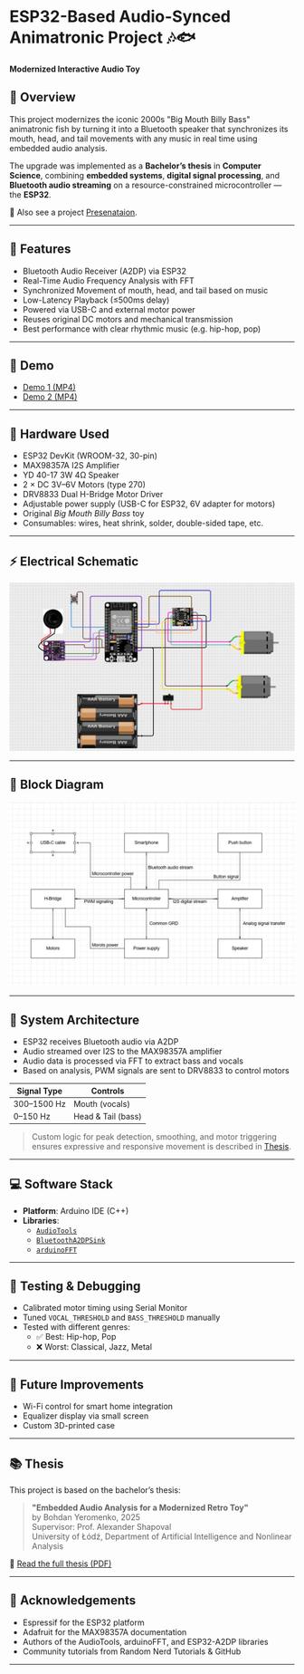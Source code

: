 # ESP32-Based Audio-Synced Animatronic Project 🎶🐟  
**Modernized Interactive Audio Toy**

## 🧠 Overview

This project modernizes the iconic 2000s "Big Mouth Billy Bass" animatronic fish by turning it into a Bluetooth speaker that synchronizes its mouth, head, and tail movements with any music in real time using embedded audio analysis.

The upgrade was implemented as a **Bachelor’s thesis** in **Computer Science**, combining **embedded systems**, **digital signal processing**, and **Bluetooth audio streaming** on a resource-constrained microcontroller — the **ESP32**.

📑 Also see a project [Presenataion](./docs/Presentation.pptx).

---

## 🎯 Features

- Bluetooth Audio Receiver (A2DP) via ESP32  
- Real-Time Audio Frequency Analysis with FFT  
- Synchronized Movement of mouth, head, and tail based on music  
- Low-Latency Playback (≤500ms delay)  
- Powered via USB-C and external motor power  
- Reuses original DC motors and mechanical transmission  
- Best performance with clear rhythmic music (e.g. hip-hop, pop)  

---

## 🎥 Demo

- [Demo 1 (MP4)](./media/demo1.mp4)
- [Demo 2 (MP4)](./media/demo2.mp4)

---

## 🧰 Hardware Used

- ESP32 DevKit (WROOM-32, 30-pin)
- MAX98357A I2S Amplifier
- YD 40-17 3W 4Ω Speaker
- 2 × DC 3V–6V Motors (type 270)
- DRV8833 Dual H-Bridge Motor Driver
- Adjustable power supply (USB-C for ESP32, 6V adapter for motors)
- Original *Big Mouth Billy Bass* toy
- Consumables: wires, heat shrink, solder, double-sided tape, etc.

---


## ⚡ Electrical Schematic

![Electrical Schematic](./hardware/connectionDiagram.jpg)

---


## 🔧 Block Diagram

![Block Diagram](./docs/images/blockDiagram.jpg)

---

## 🧱 System Architecture

- ESP32 receives Bluetooth audio via A2DP
- Audio streamed over I2S to the MAX98357A amplifier
- Audio data is processed via FFT to extract bass and vocals
- Based on analysis, PWM signals are sent to DRV8833 to control motors

| Signal Type | Controls |
|-------------|----------|
| 300–1500 Hz | Mouth (vocals) |
| 0–150 Hz    | Head & Tail (bass) |

> Custom logic for peak detection, smoothing, and motor triggering ensures expressive and responsive movement is described in [Thesis](./docs/Thesis.pdf).

---

## 💻 Software Stack

- **Platform**: Arduino IDE (C++)
- **Libraries**:
  - [`AudioTools`](https://github.com/pschatzmann/arduino-audiotools)
  - [`BluetoothA2DPSink`](https://github.com/pschatzmann/ESP32-A2DP)
  - [`arduinoFFT`](https://github.com/kosme/arduinoFFT)

---

## 🧪 Testing & Debugging

- Calibrated motor timing using Serial Monitor
- Tuned `VOCAL_THRESHOLD` and `BASS_THRESHOLD` manually
- Tested with different genres:
  - ✅ Best: Hip-hop, Pop
  - ❌ Worst: Classical, Jazz, Metal

---

## 🚀 Future Improvements

- Wi-Fi control for smart home integration
- Equalizer display via small screen
- Custom 3D-printed case

---

## 📚 Thesis

This project is based on the bachelor’s thesis:

> **"Embedded Audio Analysis for a Modernized Retro Toy"**  
> by Bohdan Yeromenko, 2025  
> Supervisor: Prof. Alexander Shapoval  
> University of Łódź, Department of Artificial Intelligence and Nonlinear Analysis

📄 [Read the full thesis (PDF)](./docs/Thesis.pdf)

---


## 🤝 Acknowledgements

- Espressif for the ESP32 platform
- Adafruit for the MAX98357A documentation
- Authors of the AudioTools, arduinoFFT, and ESP32-A2DP libraries
- Community tutorials from Random Nerd Tutorials & GitHub

---
